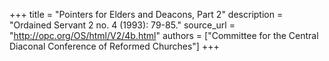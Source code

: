 +++
title = "Pointers for Elders and Deacons, Part 2"
description = "Ordained Servant 2 no. 4 (1993): 79-85."
source_url = "http://opc.org/OS/html/V2/4b.html"
authors = ["Committee for the Central Diaconal Conference of Reformed Churches"]
+++

